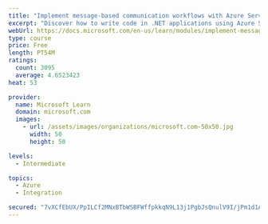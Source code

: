```yaml
---
title: "Implement message-based communication workflows with Azure Service Bus"
excerpt: "Discover how to write code in .NET applications using Azure Service Bus for communications that can handle high demand, low bandwidth, and hardware failures."
webUrl: https://docs.microsoft.com/en-us/learn/modules/implement-message-workflows-with-service-bus/
type: course
price: Free
length: PT54M
ratings:
  count: 3095
  average: 4.6523423
heat: 53

provider:
  name: Microsoft Learn
  domain: microsoft.com
  images:
    - url: /assets/images/organizations/microsoft.com-50x50.jpg
      width: 50
      height: 50

levels:
  - Intermediate

topics:
  - Azure
  - Integration

secured: "7vXCfEbUX/PpILCf2MNxBTbWSBFWffpkkqN9L13j1PgbJsQnulV9I/jPm1d1A0VYdgrXfNuD9gW+anzZc5hfX3wNTb90kVmgH1VeiuD1/4Z+G7U7I5a1nyhCISmY3apnx3fFIJOSJqYiquhGevExXSaFJSqO9v1HLtdvzPuQsVONxd8DmXiBvM2KiKAICW9bVs6Ulofa+IqjuZwZ8SKhF84mB9auegLBEc+ZSXbZJTxOTAohOtMBzJ5GZGj1vyQJmO/7JEawzvt32rRUuFpFs1p9pGijPATWTbnnepGRidfDyOEqkt25DE5R7ylK/qtkP+pZKVvLuXxLW3vAiE+7HP68MEvVoiVcShuzRg3jo3bhThDfIaXjKC1qMU7YJ6Dl3aIekLS3JdeoBxK6vGO7mJoO2ZFHJEJgKoyavIg/QMs=;GEwiHoeTOWKBskhdwujmSw=="
---
```


